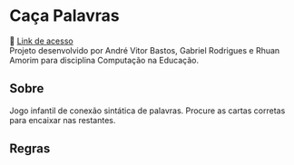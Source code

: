# Caça Palavras <br>
🔗 [Link de acesso](https://ifc-teste.web.app/) <br>
Projeto desenvolvido por André Vitor Bastos, Gabriel Rodrigues e Rhuan Amorim para disciplina Computação na Educação.

## Sobre
Jogo infantil de conexão sintática de palavras. Procure as cartas corretas para encaixar nas restantes.

## Regras
